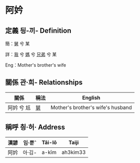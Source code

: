 # 阿妗
## 定義 딍-끼- Definition
簡：[舅](member16.md) 兮 某

詳：[我](member1.md) 兮 [媽](member3.md) 兮 [兄弟](member16.md) 兮 某

Eng：Mother's brother's wife

## 關係 관·희- Relationships

關係 | 稱法 | English
--- | --- | --- 
阿妗 兮 尪 | [舅](member16.md) | Mother's brother's wife's husband


## 稱呼 칑·허· Address

漢諺 | 임·뿐ˆ | Tâi-lô | Taiji
--- | --- | --- | --- 
阿妗 | 아·김- | a-kīm | ah3kim33 
